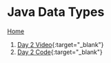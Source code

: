 # Java Data Types

[Home](../../README.md)
1. [Day 2 Video](https://www.youtube.com/watch?v=QDBUJjMfEwQ){:target="_blank"}
1. [Day 2 Code](https://github.com/VKRISHNANB/javabasiclessons/tree/main/javabasiclessons/src/com/lessons/day2){:target="_blank"}